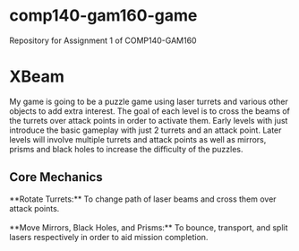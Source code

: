 # comp140-gam160-game
Repository for Assignment 1 of COMP140-GAM160
<h1>XBeam</h1>
<p>My game is going to be a puzzle game using laser turrets and various other objects to add extra interest. The goal of each level is to cross the beams of the turrets over attack points in order to activate them. Early levels with just introduce the basic gameplay with just 2 turrets and an attack point. Later levels will involve multiple turrets and attack points as well as mirrors, prisms and black holes to increase the difficulty of the puzzles.</p> 

<h2>Core Mechanics</h2>
**Rotate Turrets:** To change path of laser beams and cross them over attack points.
<br>
<br>
**Move Mirrors, Black Holes, and Prisms:** To bounce, transport, and split lasers respectively in order to aid mission completion.

